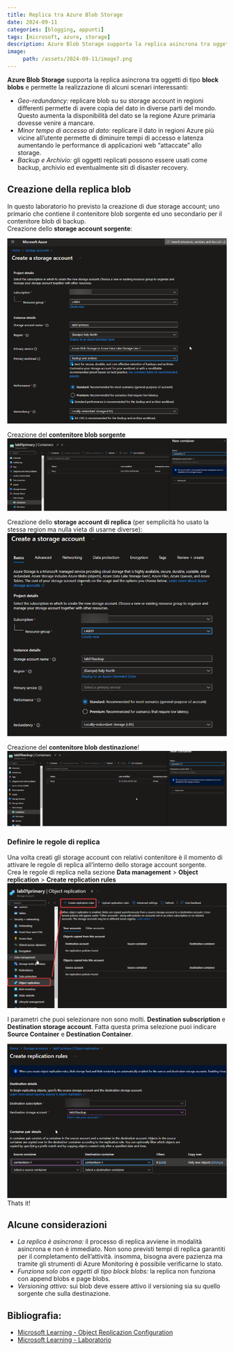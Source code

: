 ```yaml
---
title: Replica tra Azure Blob Storage
date: 2024-09-11
categories: [blogging, appunti]
tags: [microsoft, azure, storage]
description: Azure Blob Storage supporta la replica asincrona tra oggetti di tipo block blobs permettendo la realizzazione discenari interessanti per la ridondanza e il backup dei dati.
image:
     path: /assets/2024-09-11/image7.png
---
```


**Azure Blob Storage** supporta la replica asincrona tra oggetti di tipo **block blobs** e permette la realizzazione di alcuni scenari interessanti: 

- *Geo-redundancy:* replicare blob su su storage account in regioni differenti permette di avere copia del dato in diverse parti del mondo. Questo aumenta la disponibilità del dato se la regione Azure primaria dovesse venire a mancare.  
- *Minor tempo di accesso al dato:* replicare il dato in regioni Azure più vicine all’utente permette di diminuire tempi di accesso e latenza aumentando le performance di applicazioni web “attaccate” allo storage.  
- *Backup e Archivio:* gli oggetti replicati possono essere usati come backup, archivio ed eventualmente siti di disaster recovery.

## Creazione della replica blob

In questo laboratorio ho previsto la creazione di due storage account; uno primario che contiene il contenitore blob sorgente ed uno secondario per il contenitore blob di backup.  
Creazione dello **storage account sorgente**:

![](/assets/2024-09-11/image5.png)

Creazione del **contenitore blob sorgente**  
![](/assets/2024-09-11/image3.png)

Creazione dello **storage account di replica** (per semplicità ho usato la stessa region ma nulla vieta di usarne diverse):  
![](/assets/2024-09-11/image4.png)

Creazione del **contenitore blob destinazione**!
![](/assets/2024-09-11/image6.png)

### Definire le regole di replica
Una volta creati gli storage account con relativi contenitore è il momento di attivare le regole di replica all’interno dello storage account sorgente.  
Crea le regole di replica nella sezione **Data management** \>  **Object replication** \> **Create replication rules**  
![](/assets/2024-09-11/image2.png)

I parametri che puoi selezionare non sono molti. **Destination subscription** e **Destination storage account**. Fatta questa prima selezione puoi indicare **Source Container** e **Destination Container**.

![](/assets/2024-09-11/image1.png)
Thats it\!

## Alcune considerazioni 

- *La replica è asincrona:* il processo di replica avviene in modalità asincrona e non è immediato. Non sono previsti tempi di replica garantiti per il completamento dell’attività. insomma, bisogna avere pazienza ma tramite gli strumenti di Azure Monitoring è possibile verificarne lo stato.  
- *Funziona solo con oggetti di tipo block blobs:* la replica non funziona con append blobs e page blobs.  
- *Versioning attivo:* sui blob deve essere attivo il versioning sia su quello sorgente che sulla destinazione.

## Bibliografia: 

- [Microsoft Learning - Object Replicazion Configuration](https://learn.microsoft.com/it-it/azure/storage/blobs/object-replication-configure?tabs=portal)  
- [Microsoft Learning - Laboratorio](https://github.com/MicrosoftLearning/Secure-storage-for-Azure-Files-and-Azure-Blob-Storage/blob/master/Instructions/Labs/LAB_02b_storage_private_docs.md)  